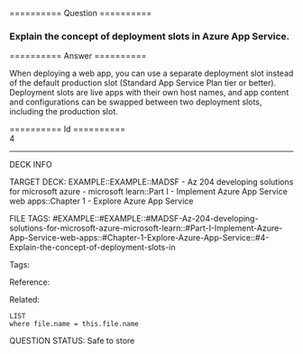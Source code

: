 ========== Question ==========  

### Explain the concept of deployment slots in Azure App Service.  

========== Answer ==========  

When deploying a web app, you can use a separate deployment slot instead of the
default production slot (Standard App Service Plan tier or better). Deployment
slots are live apps with their own host names, and app content and
configurations can be swapped between two deployment slots, including the
production slot.

========== Id ==========  
4

---

DECK INFO

TARGET DECK: EXAMPLE::EXAMPLE::MADSF - Az 204 developing solutions for microsoft azure - microsoft learn::Part I - Implement Azure App Service web apps::Chapter 1 - Explore Azure App Service

FILE TAGS: #EXAMPLE::#EXAMPLE::#MADSF-Az-204-developing-solutions-for-microsoft-azure-microsoft-learn::#Part-I-Implement-Azure-App-Service-web-apps::#Chapter-1-Explore-Azure-App-Service::#4-Explain-the-concept-of-deployment-slots-in

Tags:

Reference:

Related:

```dataview
LIST
where file.name = this.file.name
```
QUESTION STATUS: Safe to store
